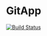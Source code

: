 # GitApp
[![Build Status](https://dev.azure.com/DevOpsPracticeOrg3508/GitDemo/_apis/build/status/URDevOpsGuy.GitApp?branchName=master)](https://dev.azure.com/DevOpsPracticeOrg3508/GitDemo/_build/latest?definitionId=3&branchName=master)
